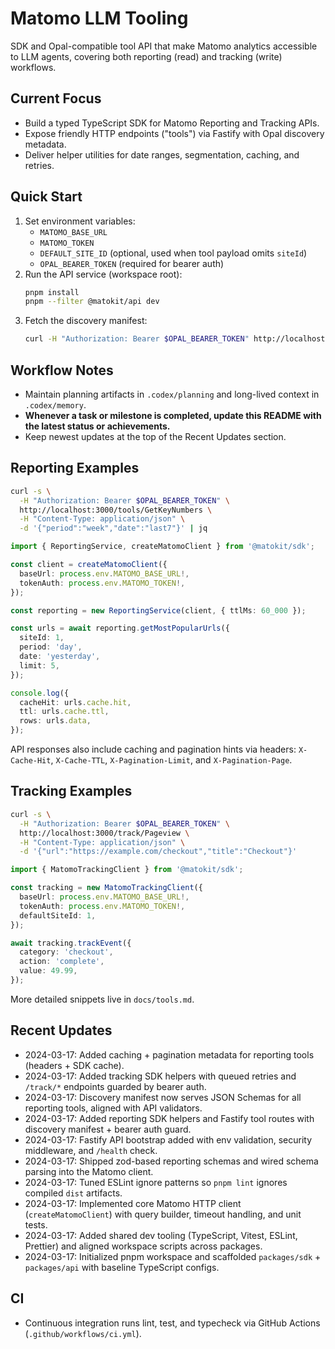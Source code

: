 # Matomo LLM Tooling

SDK and Opal-compatible tool API that make Matomo analytics accessible to LLM agents, covering both reporting (read) and tracking (write) workflows.

## Current Focus
- Build a typed TypeScript SDK for Matomo Reporting and Tracking APIs.
- Expose friendly HTTP endpoints ("tools") via Fastify with Opal discovery metadata.
- Deliver helper utilities for date ranges, segmentation, caching, and retries.

## Quick Start
1. Set environment variables:
   - `MATOMO_BASE_URL`
   - `MATOMO_TOKEN`
   - `DEFAULT_SITE_ID` (optional, used when tool payload omits `siteId`)
   - `OPAL_BEARER_TOKEN` (required for bearer auth)
2. Run the API service (workspace root):
   ```bash
   pnpm install
   pnpm --filter @matokit/api dev
   ```
3. Fetch the discovery manifest:
   ```bash
   curl -H "Authorization: Bearer $OPAL_BEARER_TOKEN" http://localhost:3000/.well-known/tools.json | jq
   ```

## Workflow Notes
- Maintain planning artifacts in `.codex/planning` and long-lived context in `.codex/memory`.
- **Whenever a task or milestone is completed, update this README with the latest status or achievements.**
- Keep newest updates at the top of the Recent Updates section.

## Reporting Examples
```bash
curl -s \
  -H "Authorization: Bearer $OPAL_BEARER_TOKEN" \
  http://localhost:3000/tools/GetKeyNumbers \
  -H "Content-Type: application/json" \
  -d '{"period":"week","date":"last7"}' | jq
```
```ts
import { ReportingService, createMatomoClient } from '@matokit/sdk';

const client = createMatomoClient({
  baseUrl: process.env.MATOMO_BASE_URL!,
  tokenAuth: process.env.MATOMO_TOKEN!,
});

const reporting = new ReportingService(client, { ttlMs: 60_000 });

const urls = await reporting.getMostPopularUrls({
  siteId: 1,
  period: 'day',
  date: 'yesterday',
  limit: 5,
});

console.log({
  cacheHit: urls.cache.hit,
  ttl: urls.cache.ttl,
  rows: urls.data,
});
```

API responses also include caching and pagination hints via headers: `X-Cache-Hit`, `X-Cache-TTL`, `X-Pagination-Limit`, and `X-Pagination-Page`.

## Tracking Examples
```bash
curl -s \
  -H "Authorization: Bearer $OPAL_BEARER_TOKEN" \
  http://localhost:3000/track/Pageview \
  -H "Content-Type: application/json" \
  -d '{"url":"https://example.com/checkout","title":"Checkout"}'
```
```ts
import { MatomoTrackingClient } from '@matokit/sdk';

const tracking = new MatomoTrackingClient({
  baseUrl: process.env.MATOMO_BASE_URL!,
  tokenAuth: process.env.MATOMO_TOKEN!,
  defaultSiteId: 1,
});

await tracking.trackEvent({
  category: 'checkout',
  action: 'complete',
  value: 49.99,
});
```

More detailed snippets live in `docs/tools.md`.

## Recent Updates
- 2024-03-17: Added caching + pagination metadata for reporting tools (headers + SDK cache).
- 2024-03-17: Added tracking SDK helpers with queued retries and `/track/*` endpoints guarded by bearer auth.
- 2024-03-17: Discovery manifest now serves JSON Schemas for all reporting tools, aligned with API validators.
- 2024-03-17: Added reporting SDK helpers and Fastify tool routes with discovery manifest + bearer auth guard.
- 2024-03-17: Fastify API bootstrap added with env validation, security middleware, and `/health` check.
- 2024-03-17: Shipped zod-based reporting schemas and wired schema parsing into the Matomo client.
- 2024-03-17: Tuned ESLint ignore patterns so `pnpm lint` ignores compiled `dist` artifacts.
- 2024-03-17: Implemented core Matomo HTTP client (`createMatomoClient`) with query builder, timeout handling, and unit tests.
- 2024-03-17: Added shared dev tooling (TypeScript, Vitest, ESLint, Prettier) and aligned workspace scripts across packages.
- 2024-03-17: Initialized pnpm workspace and scaffolded `packages/sdk` + `packages/api` with baseline TypeScript configs.

## CI
- Continuous integration runs lint, test, and typecheck via GitHub Actions (`.github/workflows/ci.yml`).
